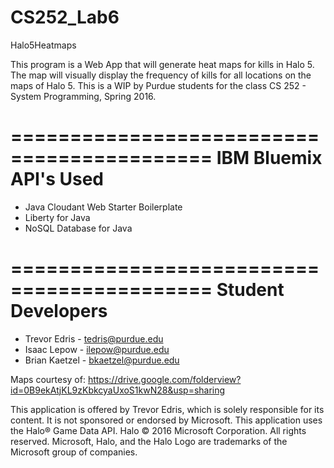 # CS252_Lab6
Halo5Heatmaps

This program is a Web App that will generate heat maps for kills in Halo 5. The map will visually display the frequency of kills for all locations on the maps of Halo 5.
This is a WIP by Purdue students for the class CS 252 - System Programming, Spring 2016.

===========================================
            IBM Bluemix API's Used
===========================================
 * Java Cloudant Web Starter Boilerplate
 * Liberty for Java
 * NoSQL Database for Java


===========================================
            Student Developers
===========================================
 * Trevor Edris  - tedris@purdue.edu
 * Isaac Lepow   - ilepow@purdue.edu
 * Brian Kaetzel - bkaetzel@purdue.edu



Maps courtesy of: https://drive.google.com/folderview?id=0B9ekAtjKL9zKbkcyaUxoS1kwN28&usp=sharing

This application is offered by Trevor Edris, which is solely responsible for its content. It is not sponsored or endorsed by Microsoft. This application uses the Halo® Game Data API. Halo © 2016 Microsoft Corporation. All rights reserved. Microsoft, Halo, and the Halo Logo are trademarks of the Microsoft group of companies.
